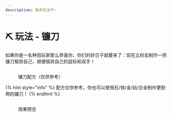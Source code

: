 ```yaml
---
description: 锄禾日当午~
---
```


# ⛏️ 玩法 - 镰刀

如果你是一名种田玩家那么恭喜你，你们的好日子就要来了：现在立刻去制作一把镰刀犒劳自己，顺便犒劳自己的鼠标和双手！

<figure><img src="https://4782.kstore.space/wiki_gif/%E9%95%B0%E5%88%80.png" alt=""><figcaption><p>镰刀配方（仅供参考）</p></figcaption></figure>

{% hint style="info" %}
配方仅供参考，你也可以使用石/铁/金/钻/合金制作更耐用的镰刀！
{% endhint %}

<figure><img src="https://4782.kstore.space/wiki_gif/sickle.gif" alt=""><figcaption><p>效果预览</p></figcaption></figure>

